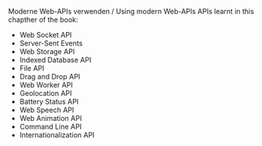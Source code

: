 Moderne Web-APIs verwenden / Using modern Web-APIs
APIs learnt in this chapther of the book:
- Web Socket API
- Server-Sent Events
- Web Storage API
- Indexed Database API
- File API
- Drag and Drop API
- Web Worker API
- Geolocation API
- Battery Status API
- Web Speech API
- Web Animation API
- Command Line API
- Internationalization API
